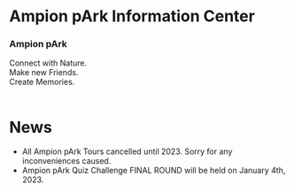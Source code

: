 # Ampion pArk Information Center

### Ampion pArk
Connect with Nature.<br>
Make new Friends.<br>
Create Memories.<br><br>


# News
- All Ampion pArk Tours cancelled until 2023. Sorry for any inconveniences caused.
- Ampion pArk Quiz Challenge FINAL ROUND will be held on January 4th, 2023.
